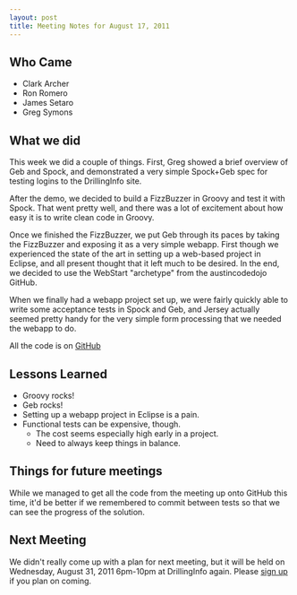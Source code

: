 ```yaml
---
layout: post
title: Meeting Notes for August 17, 2011
---
```


Who Came
--------

* Clark Archer
* Ron Romero
* James Setaro
* Greg Symons

What we did
-----------

This week we did a couple of things. First, Greg showed a brief overview of Geb
and Spock, and demonstrated a very simple Spock+Geb spec for testing logins to
the DrillingInfo site.

After the demo, we decided to build a FizzBuzzer in Groovy and test it with
Spock. That went pretty well, and there was a lot of excitement about how easy
it is to write clean code in Groovy.

Once we finished the FizzBuzzer, we put Geb through its paces by taking the
FizzBuzzer and exposing it as a very simple webapp. First though we experienced
the state of the art in setting up a web-based project in Eclipse, and all
present thought that it left much to be desired. In the end, we decided to use
the WebStart "archetype" from the austincodedojo GitHub. 

When we finally had a webapp project set up, we were fairly quickly able to
write some acceptance tests in Spock and Geb, and Jersey actually seemed pretty
handy for the very simple form processing that we needed the webapp to do.

All the code is on [GitHub][1]

Lessons Learned
---------------

* Groovy rocks!
* Geb rocks!
* Setting up a webapp project in Eclipse is a pain.
* Functional tests can be expensive, though.
  * The cost seems especially high early in a project.
  * Need to always keep things in balance.


Things for future meetings
--------------------------

While we managed to get all the code from the meeting up onto GitHub this time,
it'd be better if we remembered to commit between tests so that we can see the
progress of the solution.

Next Meeting
------------

We didn't really come up with a plan for next meeting, but it will be held on
Wednesday, August 31, 2011 6pm-10pm at DrillingInfo again. Please [sign up][2] if you
plan on coming.


[1]: http://github.com/austincodedojo/meeting-code-2011-08-17 "The code from the August 17, 2011 meeting"
[2]: http://austincodedojo-2011-08-31.eventbrite.com "Sign up for the next Dojo!"

